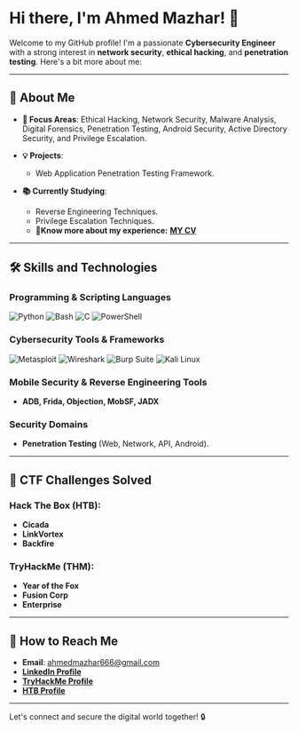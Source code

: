 # Hi there, I'm Ahmed Mazhar! 👋

Welcome to my GitHub profile! I'm a passionate **Cybersecurity Engineer** with a strong interest in **network security**, **ethical hacking**, and **penetration testing**. Here's a bit more about me:

---

## 🚀 About Me
- **🔦 Focus Areas**: Ethical Hacking, Network Security, Malware Analysis, Digital Forensics, Penetration Testing, Android Security, Active Directory Security, and Privilege Escalation.
- **💡 Projects**: 
  - Web Application Penetration Testing Framework.
 
- **📚 Currently Studying**: 
  - Reverse Engineering Techniques.
  - Privilege Escalation Techniques.
  - 🌟**Know more about my experience:** **[MY CV](https://drive.google.com/file/d/1GzotB7FewSVeYZ2GvLUL1p_vCH9Bwylp/view?usp=sharing)**

---

## 🛠️ Skills and Technologies

### Programming & Scripting Languages
![Python](https://img.shields.io/badge/Python-3776AB?style=for-the-badge&logo=python&logoColor=white)
![Bash](https://img.shields.io/badge/Bash-4EAA25?style=for-the-badge&logo=gnubash&logoColor=white)
![C](https://img.shields.io/badge/C-00599C?style=for-the-badge&logo=c&logoColor=white)
![PowerShell](https://img.shields.io/badge/PowerShell-5391FE?style=for-the-badge&logo=powershell&logoColor=white)

### Cybersecurity Tools & Frameworks
![Metasploit](https://img.shields.io/badge/Metasploit-2E8B57?style=for-the-badge&logo=metasploit&logoColor=white)
![Wireshark](https://img.shields.io/badge/Wireshark-1679A7?style=for-the-badge&logo=wireshark&logoColor=white)
![Burp Suite](https://img.shields.io/badge/Burp%20Suite-FF6F00?style=for-the-badge&logo=burpsuite&logoColor=white)
![Kali Linux](https://img.shields.io/badge/Kali%20Linux-557C94?style=for-the-badge&logo=kalilinux&logoColor=white)

### Mobile Security & Reverse Engineering Tools
- **ADB, Frida, Objection, MobSF, JADX**

### Security Domains
- **Penetration Testing** (Web, Network, API, Android).

---

## 🎯 CTF Challenges Solved
### **Hack The Box (HTB):**
- **Cicada**
- **LinkVortex**
- **Backfire**

### **TryHackMe (THM):**
- **Year of the Fox**
- **Fusion Corp**
- **Enterprise**

---

## 👮️ How to Reach Me
- **Email**: ahmedmazhar666@gmail.com
- **[LinkedIn Profile](https://www.linkedin.com/in/ahmed-mazhar66/)**
- **[TryHackMe Profile](https://tryhackme.com/p/ahmedmazhar)**
- **[HTB Profile](https://app.hackthebox.com/users/1697679)**

---

Let's connect and secure the digital world together! 🔒
